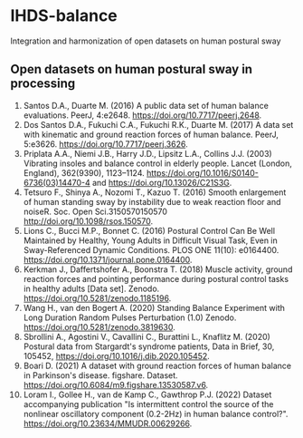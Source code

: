 # IHDS-balance
Integration and harmonization of open datasets on human postural sway

## Open datasets on human postural sway in processing
 1. Santos D.A., Duarte M. (2016) A public data set of human balance evaluations. PeerJ, 4:e2648. https://doi.org/10.7717/peerj.2648.  
 2. Dos Santos D.A., Fukuchi C.A., Fukuchi R.K., Duarte M. (2017) A data set with kinematic and ground reaction forces of human balance. PeerJ, 5:e3626. https://doi.org/10.7717/peerj.3626.  
 3. Priplata A.A., Niemi J.B., Harry J.D., Lipsitz L.A., Collins J.J. (2003) Vibrating insoles and balance control in elderly people. Lancet (London, England), 362(9390), 1123–1124. https://doi.org/10.1016/S0140-6736(03)14470-4 and https://doi.org/10.13026/C21S3G.  
 4. Tetsuro F., Shinya A., Nozomi T., Kazuo T. (2016) Smooth enlargement of human standing sway by instability due to weak reaction floor and noiseR. Soc. Open Sci.3150570150570 http://doi.org/10.1098/rsos.150570.  
 5. Lions C., Bucci M.P., Bonnet C. (2016) Postural Control Can Be Well Maintained by Healthy, Young Adults in Difficult Visual Task, Even in Sway-Referenced Dynamic Conditions. PLOS ONE 11(10): e0164400. https://doi.org/10.1371/journal.pone.0164400.  
 6. Kerkman J., Daffertshofer A., Boonstra T. (2018) Muscle activity, ground reaction forces and pointing performance during postural control tasks in healthy adults [Data set]. Zenodo. https://doi.org/10.5281/zenodo.1185196.  
 7. Wang H., van den Bogert A. (2020) Standing Balance Experiment with Long Duration Random Pulses Perturbation (1.0) Zenodo. https://doi.org/10.5281/zenodo.3819630.
 8. Sbrollini A., Agostini V., Cavallini C., Burattini L., Knaflitz M. (2020) Postural data from Stargardt's syndrome patients, Data in Brief, 30, 105452,  https://doi.org/10.1016/j.dib.2020.105452.  
 9. Boari D. (2021) A dataset with ground reaction forces of human balance in Parkinson's disease. figshare. Dataset. https://doi.org/10.6084/m9.figshare.13530587.v6.  
 10. Loram I., Gollee H., van de Kamp C., Gawthrop P.J. (2022) Dataset accompanying publication "Is intermittent control the source of the nonlinear oscillatory component (0.2-2Hz) in human balance control?". https://doi.org/10.23634/MMUDR.00629266.  


